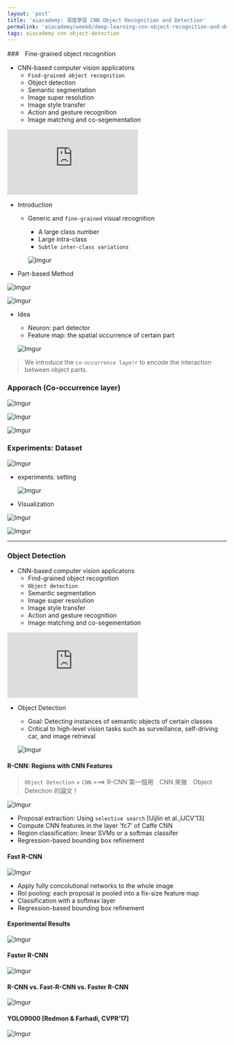 ```yaml
---
layout: 'post'
title: 'aiacademy: 深度學習 CNN Object Recognition and Detection'
permalink: 'aiacademy/week6/deep-learning-cnn-object-recognition-and-detection'
tags: aiacademy cnn object-detection
---
```


###　Fine-grained object recognition

- CNN-­based computer vision applicatons
   - `Find-grained object recognition`
   - Object detection
   - Semantic segmentation
   - Image super resolution
   - Image style transfer
   - Action and gesture recognition
   - Image matching and co-segementation

<iframe src="https://www.youtube.com/embed/9sLp_IhSS88" frameborder="0" allow="accelerometer; autoplay; encrypted-media; gyroscope; picture-in-picture" allowfullscreen></iframe>

- Introduction

   - Generic and `fine-grained` visual recognition

      * A large class number 
      * Large intra-class
      * `Subtle inter-class variations`

      ![Imgur](https://i.imgur.com/8sBxVk2m.jpg)


- Part-based Method

![Imgur](https://i.imgur.com/mhdmBJA.jpg)

![Imgur](https://i.imgur.com/tXlL5hf.jpg)

- Idea 

   - Neuron: part detector 
   - Feature map: the spatial occurrence of certain part

   ![Imgur](https://i.imgur.com/JxK7jHx.jpg)

> We introduce the `co-occurrence laye!r` to encode the interaction between object parts.


### Apporach (Co-occurrence layer)

![Imgur](https://i.imgur.com/1eF6IND.jpg)

![Imgur](https://i.imgur.com/A6JnvUf.jpg)

![Imgur](https://i.imgur.com/smZB9LD.jpg)

### Experiments: Dataset

![Imgur](https://i.imgur.com/Rcm9Mi6.jpg)

- experiments: setting

   ![Imgur](https://i.imgur.com/GM0v4uh.jpg)


- Visualization

![Imgur](https://i.imgur.com/s2yFuDj.jpg)

![Imgur](https://i.imgur.com/9AWJll3.jpg)


---

### Object Detection

- CNN-­based computer vision applicatons
   - Find-grained object recognition
   - `Object detection`
   - Semantic segmentation
   - Image super resolution
   - Image style transfer
   - Action and gesture recognition
   - Image matching and co-segementation


<iframe src="https://www.youtube.com/embed/-jR6zglNeg0" frameborder="0" allow="accelerometer; autoplay; encrypted-media; gyroscope; picture-in-picture" allowfullscreen></iframe>


- Object Detection

   - Goal: Detecting instances of semantic objects of certain classes
   - Critical to high-level vision tasks such as surveillance, self-driving car, and image retrieval

   ![Imgur](https://i.imgur.com/8pVNQqG.jpg)


#### R-CNN: Regions with CNN Features

> `Object Detection` + `CNN` ===> R-CNN
> 第一個用　CNN 來做　Object Detection 的論文！

![Imgur](https://i.imgur.com/0ISUFE7.jpg)

- Proposal extraction: Using `selective search` [Uijlin et al.,IJCV’13]
- Compute CNN features in the layer 'fc7' of Caffe CNN
- Region classification: linear SVMs or a softmax classifer
- Regression-based bounding box refinement

#### Fast R-CNN

![Imgur](https://i.imgur.com/ZWv3x8i.jpg)

- Apply fully concolutional networks to the whole image
- Rol pooling: each proposal is pooled into a fix-size feature map
- Classification with a softmax layer
- Regression-based bounding box refinement

#### Experimental Results

![Imgur](https://i.imgur.com/DuBKcVh.jpg)

#### Faster R-CNN

![Imgur](https://i.imgur.com/LbB8KWq.jpg)

####  R-CNN vs. Fast-R-CNN vs. Faster R-CNN

![Imgur](https://i.imgur.com/3OLcMGf.jpg)

#### YOLO9000 [Redmon &	Farhadi, CVPR’17]

![Imgur](https://i.imgur.com/JP2NEY7.jpg)






